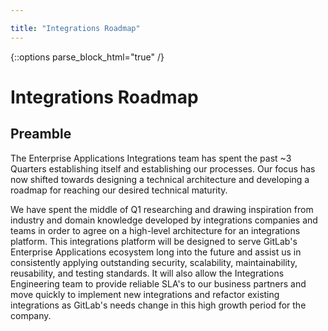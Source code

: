 ```yaml
---

title: "Integrations Roadmap"
---
```


<link rel="stylesheet" type="text/css" href="/stylesheets/biztech.css" />

{::options parse_block_html="true" /}







# Integrations Roadmap

## Preamble

The Enterprise Applications Integrations team has spent the past ~3 Quarters establishing itself and establishing our processes.
Our focus has now shifted towards designing a technical architecture and developing a roadmap for reaching our desired technical maturity.

We have spent the middle of Q1 researching and drawing inspiration from industry and domain knowledge developed by integrations companies and teams in order
to agree on a high-level architecture for an integrations platform.
This integrations platform will be designed to serve GitLab's Enterprise Applications ecosystem long into the future and assist us in consistently applying outstanding security, scalability, maintainability, reusability, and testing standards. It will also allow the Integrations Engineering team to provide reliable SLA's to our business partners and move quickly to implement new integrations and refactor existing integrations as GitLab's needs change in this high growth period for the company.
